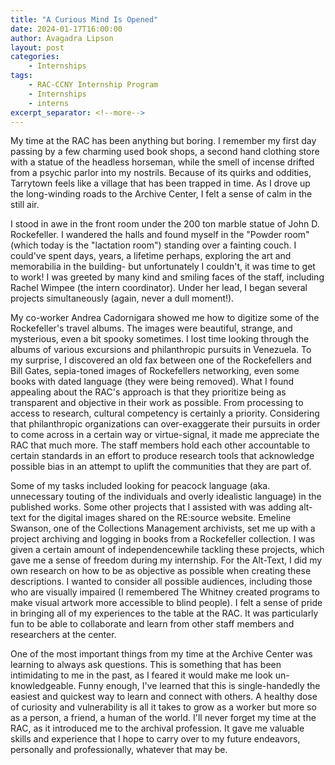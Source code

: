 ```yaml
---
title: "A Curious Mind Is Opened"
date: 2024-01-17T16:00:00
author: Avagadra Lipson 
layout: post
categories:
    - Internships
tags:
    - RAC-CCNY Internship Program
    - Internships
    - interns
excerpt_separator: <!--more-->
---
```


My time at the RAC has been anything but boring. I remember my first day passing by a few charming used book shops, a second hand clothing store with a statue of the headless horseman, while the smell of incense drifted from a psychic parlor into my nostrils. Because of its quirks and oddities, Tarrytown feels like a village that has been trapped in time. As I drove up the long-winding roads to the Archive Center, I felt a sense of calm in the still air. 

<!--more-->

I stood in awe in the front room under the 200 ton marble statue of John D. Rockefeller. I wandered the halls and found myself in the "Powder room" (which today is the "lactation room") standing over a fainting couch. I could've spent days, years, a lifetime perhaps, exploring the art and memorabilia in the building- but unfortunately I couldn't, it was time to get to work! I was greeted by many kind and smiling faces of the staff, including Rachel Wimpee (the intern coordinator). Under her lead, I began several projects simultaneously (again, never a dull moment!).

My co-worker Andrea Cadornigara showed me how to digitize some of the Rockefeller's travel albums. The images were beautiful, strange, and mysterious, even a bit spooky sometimes. I lost time looking through the albums of various excursions and philanthropic pursuits in Venezuela. To my surprise, I discovered an old fax between one of the Rockefellers and Bill Gates, sepia-toned images of Rockefellers networking, even some books with dated language (they were being removed). What I found appealing about the RAC's approach is that they prioritize being as transparent and objective in their work as possible. From processing to access to research, cultural competency is certainly a priority. Considering that philanthropic organizations can over-exaggerate their pursuits in order to come across in a certain way or virtue-signal, it made me appreciate the RAC that much more. The staff members hold each other accountable to certain standards in an effort to produce research tools that acknowledge possible bias in an attempt to uplift the communities that they are part of. 

Some of my tasks included looking for peacock language (aka. unnecessary touting of the individuals and overly idealistic language) in the published works. Some other projects that I assisted with was adding alt-text for the digital images shared on the RE:source website. Emeline Swanson, one of the Collections Management archivists, set me up with a project archiving and logging in books from a Rockefeller collection. I was given a certain amount of independencewhile tackling these projects, which gave me a sense of freedom during my internship. For the Alt-Text, I did my own research on how to be as objective as possible when creating these descriptions. I wanted to consider all possible audiences, including those who are visually impaired (I remembered The Whitney created programs to make visual artwork more accessible to blind people). I felt a sense of pride in bringing all of my experiences to the table at the RAC. It was particularly fun to be able to collaborate and learn from other staff members and researchers at the center. 

One of the most important things from my time at the Archive Center was learning to always ask questions. This is something that has been intimidating to me in the past, as I feared it would make me look un-knowledgeable. Funny enough, I've learned that this is single-handedly the easiest and quickest way to learn and connect with others. A healthy dose of curiosity and vulnerability is all it takes to grow as a worker but more so as a person, a friend, a human of the world. I'll never forget my time at the RAC, as it introduced me to the archival profession. It gave me valuable skills and experience that I hope to carry over to my future endeavors, personally and professionally, whatever that may be.

